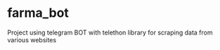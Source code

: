 # farma_bot
Project using telegram BOT with telethon library for scraping data from various websites
